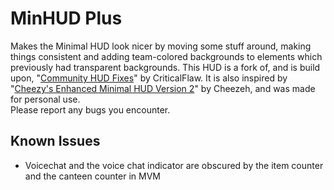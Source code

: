 # MinHUD Plus
Makes the Minimal HUD look nicer by moving some stuff around, making things consistent and adding team-colored backgrounds to elements which previously had transparent backgrounds.
This HUD is a fork of, and is build upon, "[Community HUD Fixes](https://github.com/CriticalFlaw/tf2hud-fixes)" by CriticalFlaw. It is also inspired by "[Cheezy's Enhanced Minimal HUD Version 2](https://gamebanana.com/mods/26575)" by Cheezeh, and was made for personal use.  
Please report any bugs you encounter.

## Known Issues
- Voicechat and the voice chat indicator are obscured by the item counter and the canteen counter in MVM
